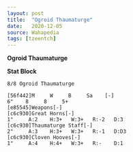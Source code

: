 ```yaml
---
layout: post
title:  "Ogroid Thaumaturge"
date:   2020-12-05
source: Wahapedia
tags: [tzeentch]
---
```


**Ogroid Thaumaturge**

**Stat Block**
```
8/8 Ogroid Thaumaturge
```

```
[56f442]M     W     B     Sa    [-]
6"    8     8     5+    
[e85545]Weapons[-]
[c6c930]Great Horns[-]
1"     A:2    H:3+   W:3+   R:-2   D:3   
[c6c930]Thaumaturge Staff[-]
2"     A:3    H:3+   W:3+   R:-1   D:D3  
[c6c930]Cloven Hooves[-]
1"     A:4    H:4+   W:3+   R:-    D:1   
```


